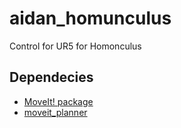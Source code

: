# aidan_homunculus

Control for UR5 for Homonculus 


## Dependecies
* [MoveIt! package](http://docs.ros.org/kinetic/api/moveit_tutorials/html/doc/getting_started/getting_started.html)
* [moveit_planner](https://github.com/mit-drl/moveit_planner)
